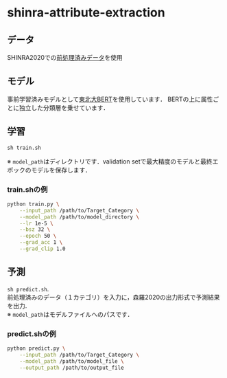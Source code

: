 # shinra-attribute-extraction

## データ
SHINRA2020での[前処理済みデータ](http://shinra-project.info/shinra2020jp/data_download/)を使用

## モデル
事前学習済みモデルとして[東北大BERT](https://github.com/cl-tohoku/bert-japanese)を使用しています．
BERTの上に属性ごとに独立した分類層を乗せています．

## 学習
`sh train.sh`

※ `model_path`はディレクトリです．validation setで最大精度のモデルと最終エポックのモデルを保存します．

### train.shの例
```bash
python train.py \
    --input_path /path/to/Target_Category \
    --model_path /path/to/model_directory \
    --lr 1e-5 \
    --bsz 32 \
    --epoch 50 \
    --grad_acc 1 \
    --grad_clip 1.0 
```

## 予測
`sh predict.sh`.   
前処理済みのデータ（１カテゴリ）を入力に，森羅2020の出力形式で予測結果を出力.   
※ `model_path`はモデルファイルへのパスです．

### predict.shの例
```bash
python predict.py \
    --input_path /path/to/Target_Category \
    --model_path /path/to/model_file \
    --output_path /path/to/output_file
```
